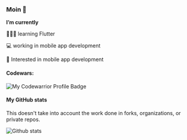 ### Moin 👋

<!--
💻 I’m currently working with Ruby on Rails 💎
-->

**I’m currently** 

👨🏼‍💻 learning Flutter 

💻 working in mobile app development

📱 Interested in mobile app development 

<!--
**Makapre/Makapre** is a ✨ _special_ ✨ repository because its `README.md` (this file) appears on your GitHub profile.

Here are some ideas to get you started:

- 🔭 I’m currently working on ...
- 🌱 I’m currently learning ...
- 👯 I’m looking to collaborate on ...
- 🤔 I’m looking for help with ...
- 💬 Ask me about ...
- 📫 How to reach me: ...
- 😄 Pronouns: ...
- ⚡ Fun fact: ...
-->

#### Codewars:

![My Codewarrior Profile Badge](https://www.codewars.com/users/Makapre/badges/small)

#### My GitHub stats

This doesn't take into account the work done in forks, organizations, or private repos.

![Github stats](https://github-readme-stats.vercel.app/api?username=makapre&show_icons=true&theme=gotham)
